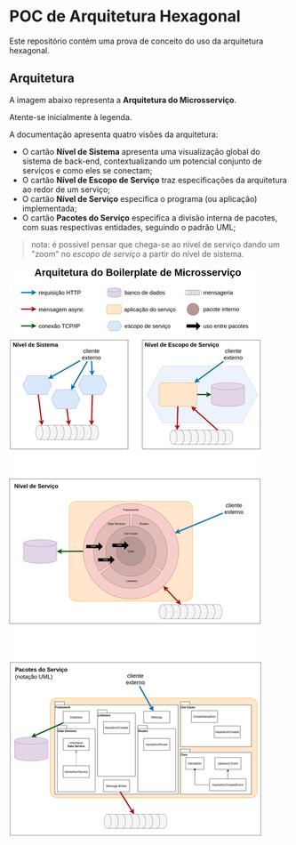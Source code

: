 # POC de Arquitetura Hexagonal

Este repositório contém uma prova de conceito do uso da arquitetura hexagonal.

## Arquitetura

A imagem abaixo representa a **Arquitetura do Microsserviço**.

Atente-se inicialmente à legenda.

A documentação apresenta quatro visões da arquitetura:
- O cartão **Nível de Sistema** apresenta uma visualização global do sistema de back-end, contextualizando um
potencial conjunto de serviços e como eles se conectam;
- O cartão **Nível de Escopo de Serviço** traz especificações da arquitetura ao redor de um serviço;
- O cartão **Nível de Serviço** especifica o programa (ou aplicação) implementada;
- O cartão **Pacotes do Serviço** especifica a divisão interna de pacotes, com suas respectivas entidades, seguindo o padrão UML;

> nota: é possível pensar que chega-se ao nível de serviço dando um "zoom" no _escopo de serviço_ a partir do
> nível de sistema.

<img src="https://github.com/jooaodanieel/hexagonal-architecture/blob/main/arqui-boilerplate-ms.png" alt="Modelo da Arquitetura">
